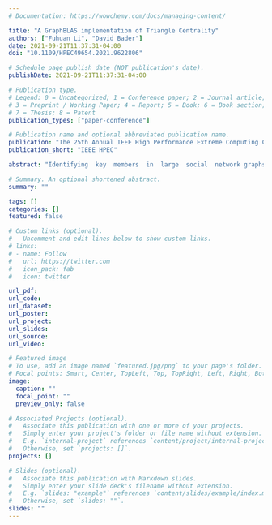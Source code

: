 ```yaml
---
# Documentation: https://wowchemy.com/docs/managing-content/

title: "A GraphBLAS implementation of Triangle Centrality"
authors: ["Fuhuan Li", "David Bader"]
date: 2021-09-21T11:37:31-04:00
doi: "10.1109/HPEC49654.2021.9622806"

# Schedule page publish date (NOT publication's date).
publishDate: 2021-09-21T11:37:31-04:00

# Publication type.
# Legend: 0 = Uncategorized; 1 = Conference paper; 2 = Journal article;
# 3 = Preprint / Working Paper; 4 = Report; 5 = Book; 6 = Book section;
# 7 = Thesis; 8 = Patent
publication_types: ["paper-conference"]

# Publication name and optional abbreviated publication name.
publication: "The 25th Annual IEEE High Performance Extreme Computing Conference"
publication_short: "IEEE HPEC"

abstract: "Identifying  key  members  in  large  social  network graphs is an important graph analytic. Recently, a new centrality measure  called  triangle  centrality  finds  members  based  on  the triangle support of vertices in graph. In this paper, we describe our  rapid  implementation  of  triangle  centrality  using  Graph-BLAS,  an  API  specification  for  describing  graph  algorithms in  the  language  of  linear  algebra.  We  use  triangle  centrality’s algebraic algorithm and easily implement it using the SuiteSparse GraphBLAS library. A set of experiments on large, sparse graph datasets  is  conducted  to  verify  the  implementation."

# Summary. An optional shortened abstract.
summary: ""

tags: []
categories: []
featured: false

# Custom links (optional).
#   Uncomment and edit lines below to show custom links.
# links:
# - name: Follow
#   url: https://twitter.com
#   icon_pack: fab
#   icon: twitter

url_pdf:
url_code:
url_dataset:
url_poster:
url_project:
url_slides:
url_source:
url_video:

# Featured image
# To use, add an image named `featured.jpg/png` to your page's folder. 
# Focal points: Smart, Center, TopLeft, Top, TopRight, Left, Right, BottomLeft, Bottom, BottomRight.
image:
  caption: ""
  focal_point: ""
  preview_only: false

# Associated Projects (optional).
#   Associate this publication with one or more of your projects.
#   Simply enter your project's folder or file name without extension.
#   E.g. `internal-project` references `content/project/internal-project/index.md`.
#   Otherwise, set `projects: []`.
projects: []

# Slides (optional).
#   Associate this publication with Markdown slides.
#   Simply enter your slide deck's filename without extension.
#   E.g. `slides: "example"` references `content/slides/example/index.md`.
#   Otherwise, set `slides: ""`.
slides: ""
---
```

